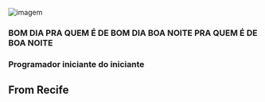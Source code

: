 ![imagem](https://www.icegif.com/wp-content/uploads/neymar-da-silva-santos-junior-icegif-5.gif)

### BOM DIA PRA QUEM É DE BOM DIA BOA NOITE PRA QUEM É DE BOA NOITE
### Programador iniciante do iniciante
## From Recife


